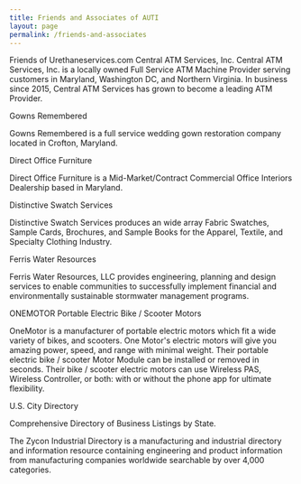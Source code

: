 ```yaml
---
title: Friends and Associates of AUTI
layout: page
permalink: /friends-and-associates
---
```


Friends of Urethaneservices.com
Central ATM Services, Inc.
Central ATM Services, Inc. is a locally owned Full Service ATM Machine Provider serving customers in Maryland, Washington DC, and Northern Virginia. In business since 2015, Central ATM Services has grown to become a leading ATM Provider.

Gowns Remembered

Gowns Remembered is a full service wedding gown restoration company located in Crofton, Maryland.

Direct Office Furniture

Direct Office Furniture is a Mid-Market/Contract Commercial Office Interiors Dealership based in Maryland.

Distinctive Swatch Services

Distinctive Swatch Services produces an wide array Fabric Swatches, Sample Cards, Brochures, and Sample Books for the Apparel, Textile, and Specialty Clothing Industry.

Ferris Water Resources

Ferris Water Resources, LLC provides engineering, planning and design services to enable communities to successfully implement financial and environmentally sustainable stormwater management programs.

ONEMOTOR Portable Electric Bike / Scooter Motors

OneMotor is a manufacturer of portable electric motors which fit a wide variety of bikes, and scooters. One Motor's electric motors will give you amazing power, speed, and range with minimal weight. Their portable electric bike / scooter Motor Module can be installed or removed in seconds. Their bike / scooter electric motors can use Wireless PAS, Wireless Controller, or both: with or without the phone app for ultimate flexibility.

U.S. City Directory

Comprehensive Directory of Business Listings by State.


The Zycon Industrial Directory is a manufacturing and industrial directory and information resource containing engineering and product information from manufacturing companies worldwide searchable by over 4,000 categories.